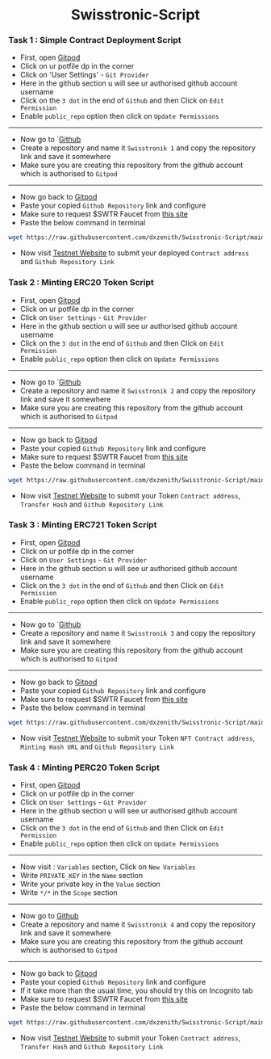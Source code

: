 <h1 align="center"> Swisstronic-Script </h1>

### Task 1 : Simple Contract Deployment Script
- First, open [Gitpod](https://gitpod.io/workspaces)
- Click on ur potfile dp in the corner
- Click on 'User Settings' - `Git Provider`
- Here in the github section u will see ur authorised github account username
- Click on the `3 dot` in the end of `Github` and then Click on `Edit Permission`
- Enable `public_repo` option then click on `Update Permissions`
---
- Now go to `[Github](https://github.com/)
- Create a repository and name it `Swisstronik 1` and copy the repository link and save it somewhere
- Make sure you are creating this repository from the github account which is authorised to `Gitpod`
---
- Now go back to [Gitpod](https://gitpod.io/workspaces)
- Paste your copied `Github Repository` link and configure
- Make sure to request $SWTR Faucet from [this site](https://faucet.testnet.swisstronik.com/)
- Paste the below command in terminal
```bash
wget https://raw.githubusercontent.com/dxzenith/Swisstronic-Script/main/simple-contract.sh && chmod +x simple-contract.sh && ./simple-contract.sh
```
- Now visit [Testnet Website](https://www.swisstronik.com/testnet2/dashboard) to submit your deployed `Contract address` and `Github Repository Link`
### Task 2 : Minting ERC20 Token Script
- First, open [Gitpod](https://gitpod.io/workspaces)
- Click on ur potfile dp in the corner
- Click on `User Settings` - `Git Provider`
- Here in the github section u will see ur authorised github account username
- Click on the `3 dot` in the end of `Github` and then Click on `Edit Permission`
- Enable `public_repo` option then click on `Update Permissions`
---
- Now go to `[Github](https://github.com/)
- Create a repository and name it `Swisstronik 2` and copy the repository link and save it somewhere
- Make sure you are creating this repository from the github account which is authorised to `Gitpod`
---
- Now go back to [Gitpod](https://gitpod.io/workspaces)
- Paste your copied `Github Repository` link and configure
- Make sure to request $SWTR Faucet from [this site](https://faucet.testnet.swisstronik.com/)
- Paste the below command in terminal
```bash
wget https://raw.githubusercontent.com/dxzenith/Swisstronic-Script/main/erc20-token.sh && chmod +x erc20-token.sh && ./erc20-token.sh
```
- Now visit [Testnet Website](https://www.swisstronik.com/testnet2/dashboard) to submit your Token `Contract address`, `Transfer Hash` and `Github Repository Link`
### Task 3 : Minting ERC721 Token Script
- First, open [Gitpod](https://gitpod.io/workspaces)
- Click on ur potfile dp in the corner
- Click on `User Settings` - `Git Provider`
- Here in the github section u will see ur authorised github account username
- Click on the `3 dot` in the end of `Github` and then Click on `Edit Permission`
- Enable `public_repo` option then click on `Update Permissions`
---
- Now go to `[Github](https://github.com/)
- Create a repository and name it `Swisstronik 3` and copy the repository link and save it somewhere
- Make sure you are creating this repository from the github account which is authorised to `Gitpod`
---
- Now go back to [Gitpod](https://gitpod.io/workspaces)
- Paste your copied `Github Repository` link and configure
- Make sure to request $SWTR Faucet from [this site](https://faucet.testnet.swisstronik.com/)
- Paste the below command in terminal
```bash
wget https://raw.githubusercontent.com/dxzenith/Swisstronic-Script/main/erc721-nft.sh && chmod +x erc721-nft.sh && ./erc721-nft.sh
```
- Now visit [Testnet Website](https://www.swisstronik.com/testnet2/dashboard) to submit your Token `NFT Contract address`, `Minting Hash URL` and `Github Repository Link`
### Task 4 : Minting PERC20 Token Script
- First, open [Gitpod](https://gitpod.io/workspaces)
- Click on ur potfile dp in the corner
- Click on `User Settings` - `Git Provider`
- Here in the github section u will see ur authorised github account username
- Click on the `3 dot` in the end of `Github` and then Click on `Edit Permission`
- Enable `public_repo` option then click on `Update Permissions`
---
- Now visit : `Variables` section, Click on `New Variables`
- Write `PRIVATE_KEY` in the `Name` section
- Write your private key in the `Value` section
- Write `*/*` in the `Scope` section
---
- Now go to [Github](https://github.com/)
- Create a repository and name it `Swisstronik 4` and copy the repository link and save it somewhere
- Make sure you are creating this repository from the github account which is authorised to `Gitpod`
---
- Now go back to [Gitpod](https://gitpod.io/workspaces)
- Paste your copied `Github Repository` link and configure
- If it take more than the usual time, you should try this on Incognito tab
- Make sure to request $SWTR Faucet from [this site](https://faucet.testnet.swisstronik.com/)
- Paste the below command in terminal
```bash
wget https://raw.githubusercontent.com/dxzenith/Swisstronic-Script/main/perc20.sh && chmod +x perc20.sh && ./perc20.sh
```
- Now visit [Testnet Website](https://www.swisstronik.com/testnet2/dashboard) to submit your Token `Contract address`, `Transfer Hash` and `Github Repository Link`
